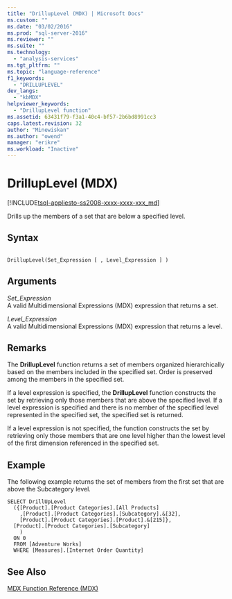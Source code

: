 ```yaml
---
title: "DrillupLevel (MDX) | Microsoft Docs"
ms.custom: ""
ms.date: "03/02/2016"
ms.prod: "sql-server-2016"
ms.reviewer: ""
ms.suite: ""
ms.technology: 
  - "analysis-services"
ms.tgt_pltfrm: ""
ms.topic: "language-reference"
f1_keywords: 
  - "DRILLUPLEVEL"
dev_langs: 
  - "kbMDX"
helpviewer_keywords: 
  - "DrillupLevel function"
ms.assetid: 63431f79-f3a1-40c4-bf57-2b6bd8991cc3
caps.latest.revision: 32
author: "Minewiskan"
ms.author: "owend"
manager: "erikre"
ms.workload: "Inactive"
---
```

# DrillupLevel (MDX)
[!INCLUDE[tsql-appliesto-ss2008-xxxx-xxxx-xxx_md](../includes/tsql-appliesto-ss2008-xxxx-xxxx-xxx-md.md)]

  Drills up the members of a set that are below a specified level.  
  
## Syntax  
  
```  
  
DrillupLevel(Set_Expression [ , Level_Expression ] )  
```  
  
## Arguments  
 *Set_Expression*  
 A valid Multidimensional Expressions (MDX) expression that returns a set.  
  
 *Level_Expression*  
 A valid Multidimensional Expressions (MDX) expression that returns a level.  
  
## Remarks  
 The **DrillupLevel** function returns a set of members organized hierarchically based on the members included in the specified set. Order is preserved among the members in the specified set.  
  
 If a level expression is specified, the **DrillupLevel** function constructs the set by retrieving only those members that are above the specified level. If a level expression is specified and there is no member of the specified level represented in the specified set, the specified set is returned.  
  
 If a level expression is not specified, the function constructs the set by retrieving only those members that are one level higher than the lowest level of the first dimension referenced in the specified set.  
  
## Example  
 The following example returns the set of members from the first set that are above the Subcategory level.  
  
```  
SELECT DrillUpLevel   
  ({[Product].[Product Categories].[All Products]  
    ,[Product].[Product Categories].[Subcategory].&[32],  
    [Product].[Product Categories].[Product].&[215]},  
  [Product].[Product Categories].[Subcategory]  
    )  
  ON 0  
  FROM [Adventure Works]  
  WHERE [Measures].[Internet Order Quantity]  
```  
  
## See Also  
 [MDX Function Reference &#40;MDX&#41;](../mdx/mdx-function-reference-mdx.md)  
  
  
